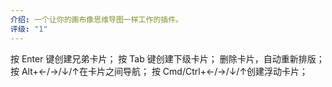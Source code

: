 ```yaml
---
介绍: 一个让你的画布像思维导图一样工作的插件。
评级: "1"
---
```




按 Enter 键创建兄弟卡片；
按 Tab 键创建下级卡片；
删除卡片，自动重新排版；
按 Alt+←/→/↓/↑在卡片之间导航；
按 Cmd/Ctrl+←/→/↓/↑创建浮动卡片；
